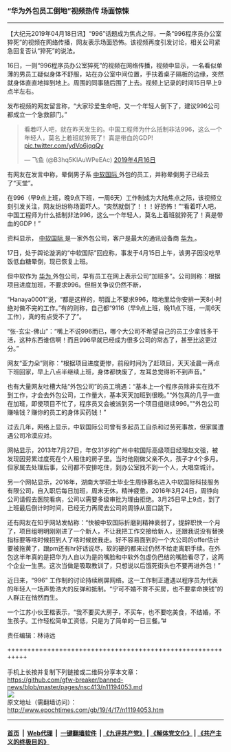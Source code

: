 ### “华为外包员工倒地”视频热传 场面惊悚
------------------------

<p>
 【大纪元2019年04月18日讯】“996”话题成为焦点之际，一条“996程序员办公室猝死”的视频在网络传播，网友表示场面恐怖。该视频再度引发讨论，相关公司紧急回复否认“猝死”的说法。
</p>
<p>
 16日，一则“996程序员办公室猝死”的视频在网络传播，视频中显示，一名看似单薄的男员工疑似身体不舒服，站在办公室中间位置，手扶着桌子隔板的边缘，突然就身体直直地摔到地上。周围的同事随后围了上去。视频上记录的时间15日早上9点半左右。
</p>
<p>
 发布视频的网友留言称，“大家珍爱生命吧，又一个年轻人倒下了，建议996公司都成立一个急救部门。”
</p>
<blockquote class="twitter-tweet" data-lang="zh-cn">
 <p dir="ltr" lang="zh">
  看着吓人吧，就在昨天发生的。中国工程师为什么抵制非法996，这么一个年轻人，莫名上着班就猝死了！真是带血的GDP!
  <a href="https://t.co/ydVo6jqqQy">
   pic.twitter.com/ydVo6jqqQy
  </a>
 </p>
 <p>
  — 飞鱼 (@B3hq5KIAuWPeEAc)
  <a href="https://twitter.com/B3hq5KIAuWPeEAc/status/1118150730123075584?ref_src=twsrc%5Etfw">
   2019年4月16日
  </a>
 </p>
</blockquote>
<p>
</p>
<p>
 有网友在发言中称，晕倒男子系
 <a href="http://www.epochtimes.com/gb/tag/%E4%B8%AD%E8%BD%AF%E5%9B%BD%E9%99%85.html">
  中软国际
 </a>
 外包的员工，并称晕倒男子已经去了“天堂”。
</p>
<p>
 在996（早9点上班，晚9点下班，一周6天）工作制成为大陆焦点之际，该视频立刻引发关注，网友纷纷称场面吓人。“突然就倒了！！！好恐怖！”“看着吓人吧，中国工程师为什么抵制非法996，这么一个年轻人，莫名上着班就猝死了！真是带血的GDP！”
</p>
<p>
 资料显示，
 <a href="http://www.epochtimes.com/gb/tag/%E4%B8%AD%E8%BD%AF%E5%9B%BD%E9%99%85.html">
  中软国际
 </a>
 是一家外包公司，客户是最大的通讯设备商
 <a href="http://www.epochtimes.com/gb/tag/%E5%8D%8E%E4%B8%BA.html">
  华为
 </a>
 。
</p>
<p>
 17日，处于舆论漩涡的“中软国际”回应称，事发于4月15日上午，该男子因没吃早饭低血糖晕倒，现已恢复上班。
</p>
<p>
 但中软作为
 <a href="http://www.epochtimes.com/gb/tag/%E5%8D%8E%E4%B8%BA.html">
  华为
 </a>
 外包公司，早有员工在网上表示公司“加班多”。公司则称：根据项目进度加班，不要求996。但相关争议仍然不断，
</p>
<p>
 “Hanaya0001”说，“都是这样的，明面上不要求996，暗地里给你安排一天8小时绝对做不完的工作。”有的则称，自己都“9116（早9点上班，晚11点下班，一周6天工作），真的有点受不了了”。
</p>
<p>
 “张-玄尘-佛山”：“嘴上不说996而已，哪个大公司不希望自己的员工少拿钱多干活，这种东西谁信啊！而且996早就已经成为很多公司的常态了，甚至比这更过分。”
</p>
<p>
 网友“亚力朵”则称：“根据项目进度更惨，前段时间为了赶项目，天天凌晨一两点下班回家，早上八点半继续上班，身体都快废了，左耳总觉得听不到声音。”
</p>
<p>
 也有大量网友吐槽大陆“外包公司”的员工境遇：“基本上一个程序员除非实在找不到工作，才会去外包公司，工作量大，基本天天加班到很晚。”“外包真的几乎一直在加班，即使项目不忙了，程序员又会被派到另一个项目组继续996。”“外包公司赚啥钱？赚你的员工的身体买药钱！”
</p>
<p>
 过去几年，网络上显示，中软国际公司曾有多起员工自杀和过劳死事故，但家属遭遇公司冷漠应对。
</p>
<p>
 网帖显示，2013年7月27日，年仅31岁的广州中软国际高级项目经理赵文强，被发现因劳累过度死在个人租住的房子里。当时他刚做父亲不久，孩子才4个多月。但家属去处理后事，公司都不安排吃住，到办公室找不到一个人，大唱空城计。
</p>
<p>
 另一个网帖显示，2016年，湖南大学硕士毕业生周铮慕名进入中软国际科技服务有限公司，自入职后每日加班，周末无休，精神疲惫。2016年3月24日，周铮向公司请假去医院看病，公司以需要多级审批为理由拒绝。3月25日早上9点，到了上班最后倒计时时间，已经无力再爬去公司的周铮从窗口跳下。
</p>
<p>
 还有网友在知乎网站发帖称：“快被中软国际折磨到精神衰弱了，提辞职快一个月了，项目组明明刚刚进了一个新人，不让我把工作交接给新人，还跟我说没有替换指标要等啥时候招到人了啥时候放我走。好不容易面到的一个大公司的offer估计要被拖黄了，跟pm还有hr好话说尽，软的硬的都来过仍然不给走离职手续。在外包这半年真的是把华为人自以为是的嘴脸和中软外包虚伪巴结的嘴脸看尽了，这两个企业一生黑。这次当做是吸取教训了，只想说以后饿死街头也不要再进外包！”
</p>
<p>
 近日来，“996” 工作制的讨论持续刷屏网络。这一工作制正遭遇以程序员为代表的年轻人一场声势浩大的反弹和抵制。“宁可不婚不育不买房，也不要拿命换钱”的人群正在悄然而生。
</p>
<p>
 一个江苏小伙王楷表示，“我不要买大房子，不买车，也不要吃美食，不结婚，不生孩子。工作轻松简单工资低，只是为了简单的一日三餐。”#
</p>
<p>
 责任编辑：林诗远
</p>

+++++++++++++++++++++++++++++++++++++++++++++++++++++++++++<br/><br/>
手机上长按并复制下列链接或二维码分享本文章：<br/>
https://github.com/gfw-breaker/banned-news/blob/master/pages/nsc413/n11194053.md <br/>
<a href='https://github.com/gfw-breaker/banned-news/blob/master/pages/nsc413/n11194053.md'><img src='https://github.com/gfw-breaker/banned-news/blob/master/pages/nsc413/n11194053.md.png'/></a> <br/>
原文地址（需翻墙访问）：http://www.epochtimes.com/gb/19/4/17/n11194053.htm


------------------------
#### [首页](https://github.com/gfw-breaker/banned-news/blob/master/README.md) &nbsp;|&nbsp; [Web代理](https://github.com/labour-camp/helloworld) &nbsp;|&nbsp; [一键翻墙软件](https://github.com/gfw-breaker/nogfw/blob/master/README.md) &nbsp;| [《九评共产党》](https://github.com/gfw-breaker/9ping.md/blob/master/README.md#九评之一评共产党是什么) | [《解体党文化》](https://github.com/gfw-breaker/jtdwh.md/blob/master/README.md) | [《共产主义的终极目的》](https://github.com/gfw-breaker/gczydzjmd.md/blob/master/README.md)

